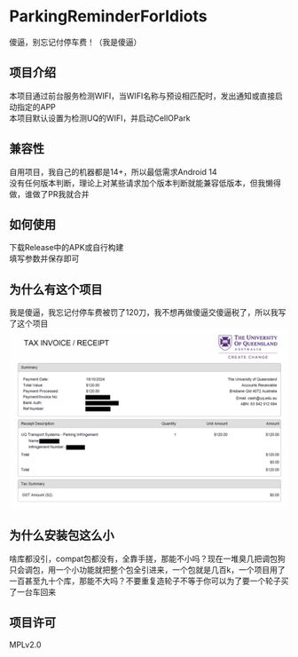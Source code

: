 # ParkingReminderForIdiots
 傻逼，别忘记付停车费！（我是傻逼）

## 项目介绍
本项目通过前台服务检测WIFI，当WIFI名称与预设相匹配时，发出通知或直接启动指定的APP  
本项目默认设置为检测UQ的WIFI，并启动CellOPark 

## 兼容性
自用项目，我自己的机器都是14+，所以最低需求Android 14  
没有任何版本判断，理论上对某些请求加个版本判断就能兼容低版本，但我懒得做，谁做了PR我就合并  

## 如何使用
下载Release中的APK或自行构建  
填写参数并保存即可  

## 为什么有这个项目
我是傻逼，我忘记付停车费被罚了120刀，我不想再做傻逼交傻逼税了，所以我写了这个项目  
![血的教训](payment.png)  

## 为什么安装包这么小
啥库都没引，compat包都没有，全靠手搓，那能不小吗？现在一堆臭几把调包狗只会调包，用一个小功能就把整个包全引进来，一个包就是几百k，一个项目用了一百甚至九十个库，那能不大吗？不要重复造轮子不等于你可以为了要一个轮子买了一台车回来   

## 项目许可
MPLv2.0  
